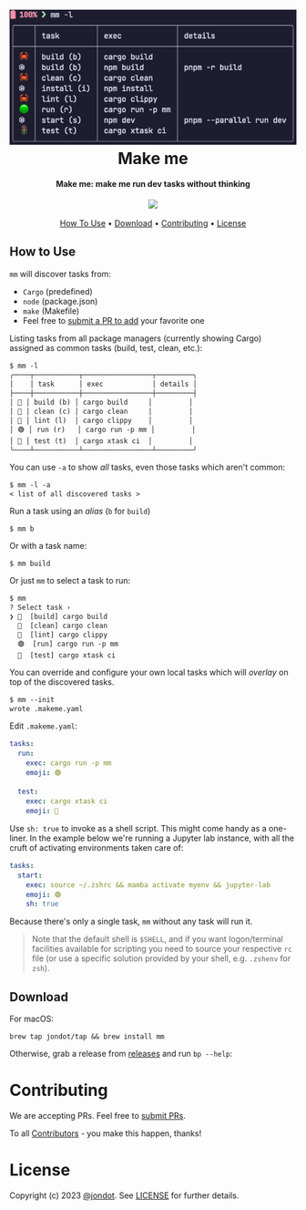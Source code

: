 <h1 align="center">
   <img src="media/screen.png" width="600"/>
   <br/>
   Make me
</h1>

<h4 align="center"> Make me: make me run dev tasks without thinking</h4>
<p align="center">
<img src="https://github.com/jondot/makeme/actions/workflows/build.yml/badge.svg"/>
</p>
<p align="center">
  <a href="#how-to-use">How To Use</a> •
  <a href="#download">Download</a> •
  <a href="#contributing">Contributing</a> •
  <a href="#license">License</a>
</p>


## How to Use

`mm` will discover tasks from:

* `Cargo` (predefined)
* `node` (package.json)
* `make` (Makefile)
* Feel free to [submit a PR to add](https://github.com/jondot/makeme/pulls) your favorite one

Listing tasks from all package managers (currently showing Cargo) assigned as common tasks (build, test, clean, etc.):

```
$ mm -l
╭────┬───────────┬─────────────────┬─────────╮
│    │ task      │ exec            │ details │
├────┼───────────┼─────────────────┼─────────┤
│ 🦀 │ build (b) │ cargo build     │         │
│ 🦀 │ clean (c) │ cargo clean     │         │
│ 🦀 │ lint (l)  │ cargo clippy    │         │
│ 🟢 │ run (r)   │ cargo run -p mm │         │
│ 🚦 │ test (t)  │ cargo xtask ci  │         │
╰────┴───────────┴─────────────────┴─────────╯
```

You can use `-a` to show _all_ tasks, even those tasks which aren't common:

```
$ mm -l -a
< list of all discovered tasks >
```

Run a task using an _alias_ (`b` for `build`)

```
$ mm b
```

Or with a task name:

```
$ mm build
```

Or just `mm` to select a task to run:

```
$ mm
? Select task ›
❯ 🦀  [build] cargo build
  🦀  [clean] cargo clean
  🦀  [lint] cargo clippy
  🟢  [run] cargo run -p mm
  🚦  [test] cargo xtask ci
```

You can override and configure your own local tasks which will _overlay_ on top of the discovered tasks.


```
$ mm --init
wrote .makeme.yaml
```

Edit `.makeme.yaml`:

```yaml
tasks:
  run: 
    exec: cargo run -p mm
    emoji: 🟢

  test: 
    exec: cargo xtask ci
    emoji: 🚦
```

Use `sh: true` to invoke as a shell script. This might come handy as a one-liner. In the example below we're running a Jupyter lab instance, with all the cruft of activating environments taken care of:


```yaml
tasks:
  start: 
    exec: source ~/.zshrc && mamba activate myenv && jupyter-lab
    emoji: 🟢
    sh: true
```

Because there's only a single task, `mm` without any task will run it.

> Note that the default shell is `$SHELL`, and if you want logon/terminal facilities available for scripting you need to source your respective `rc` file (or use a specific solution provided by your shell, e.g. `.zshenv` for `zsh`).
## Download

For macOS:

```
brew tap jondot/tap && brew install mm
```

Otherwise, grab a release from [releases](https://github.com/jondot/makeme/releases) and run `bp --help`:

# Contributing

We are accepting PRs. Feel free to [submit PRs](https://github.com/jondot/makeme/pulls).

To all [Contributors](https://github.com/jondot/makeme/graphs/contributors) - you make this happen, thanks!

# License

Copyright (c) 2023 [@jondot](http://twitter.com/jondot). See [LICENSE](LICENSE.txt) for further details.
